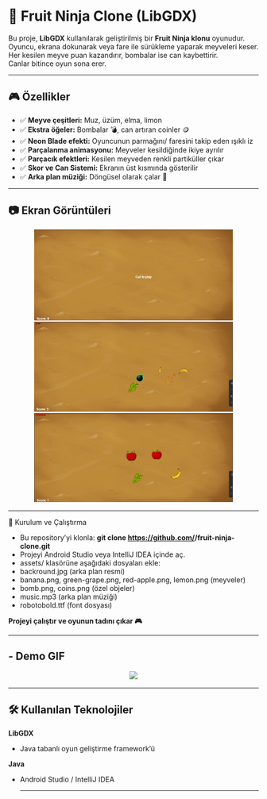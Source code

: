 # 🍉 Fruit Ninja Clone (LibGDX)

Bu proje, **LibGDX** kullanılarak geliştirilmiş bir **Fruit Ninja klonu** oyunudur.  
Oyuncu, ekrana dokunarak veya fare ile sürükleme yaparak meyveleri keser.  
Her kesilen meyve puan kazandırır, bombalar ise can kaybettirir.  
Canlar bitince oyun sona erer.

---

## 🎮 Özellikler
- ✅ **Meyve çeşitleri:** Muz, üzüm, elma, limon  
- ✅ **Ekstra öğeler:** Bombalar 💣, can artıran coinler 🪙  
- ✅ **Neon Blade efekti:** Oyuncunun parmağını/ faresini takip eden ışıklı iz  
- ✅ **Parçalanma animasyonu:** Meyveler kesildiğinde ikiye ayrılır  
- ✅ **Parçacık efektleri:** Kesilen meyveden renkli partiküller çıkar  
- ✅ **Skor ve Can Sistemi:** Ekranın üst kısmında gösterilir  
- ✅ **Arka plan müziği:** Döngüsel olarak çalar 🎵  

---

## 📷 Ekran Görüntüleri

<p align="center">
  <img src="screens/image.png" alt="Start" width="400"/>
  <img src="screens/images.png" alt="Login" width="400"/>
  <img src="screens/imagess.png" alt="Sign Up" width="400"/>
</p>

---


🚀 Kurulum ve Çalıştırma
- Bu repository’yi klonla:
  **git clone https://github.com/<kullanici-adi>/fruit-ninja-clone.git**
- Projeyi Android Studio veya IntelliJ IDEA içinde aç.
- assets/ klasörüne aşağıdaki dosyaları ekle:
- backround.jpg (arka plan resmi)
- banana.png, green-grape.png, red-apple.png, lemon.png (meyveler)
- bomb.png, coins.png (özel objeler)
- music.mp3 (arka plan müziği)
- robotobold.ttf (font dosyası)

**Projeyi çalıştır ve oyunun tadını çıkar 🎮**

---

## - **Demo GIF**
<p align="center">
  <img src="screens/fruitgif.gif" width="500"/>
</p>

---

## 🛠️ Kullanılan Teknolojiler

**LibGDX**
 - Java tabanlı oyun geliştirme framework’ü

**Java**
- Android Studio / IntelliJ IDEA
  
  ---
